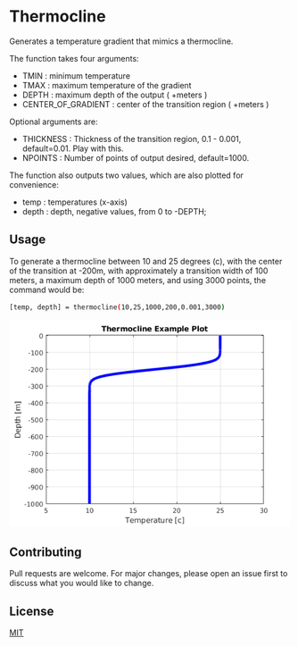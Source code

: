 # Thermocline

Generates a temperature gradient that mimics a thermocline.

The function takes four arguments:


- TMIN : minimum temperature
- TMAX : maximum temperature of the gradient
- DEPTH : maximum depth of the output ( +meters )
- CENTER_OF_GRADIENT : center of the transition region ( +meters )


Optional arguments are:  
- THICKNESS : Thickness of the transition region, 0.1 - 0.001, default=0.01. Play with this.
- NPOINTS : Number of points of output desired, default=1000.


The function also outputs two values, which are also plotted for convenience:  
- temp : temperatures (x-axis)
- depth : depth, negative values, from 0 to -DEPTH;

## Usage
To generate a thermocline between 10 and 25 degrees (c), with
the center of the transition at -200m, with approximately a
transition width of 100 meters, a maximum depth of 1000
meters, and using 3000 points, the command would be:

```bash
[temp, depth] = thermocline(10,25,1000,200,0.001,3000)

```
![Plot generated by the generic input thermocline(10,25,1000,200,0.001,3000)](example_plot.png)
## Contributing

Pull requests are welcome. For major changes, please open an issue first
to discuss what you would like to change.

## License

[MIT](https://choosealicense.com/licenses/mit/)
